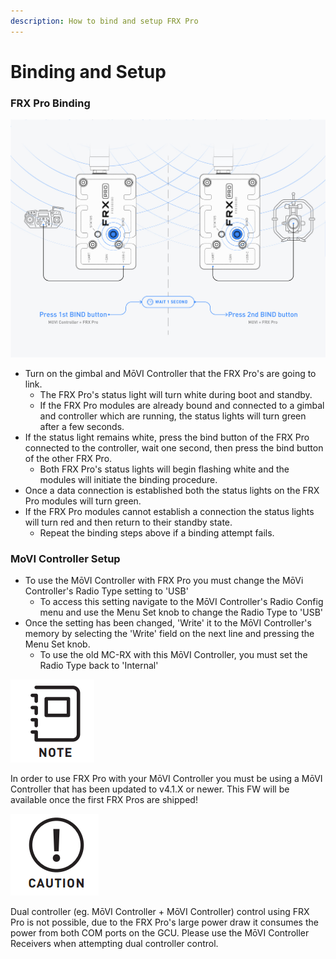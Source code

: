 ```yaml
---
description: How to bind and setup FRX Pro
---
```


# Binding and Setup

### FRX Pro Binding

![](../../../.gitbook/assets/frxpro_wiki_frxprobinding.jpg)

* Turn on the gimbal and MōVI Controller that the FRX Pro's are going to link.
  * The FRX Pro's status light will turn white during boot and standby. 
  * If the FRX Pro modules are already bound and connected to a gimbal and controller which are running, the status lights will turn green after a few seconds.
* If the status light remains white, press the bind button of the FRX Pro connected to the controller, wait one second, then press the bind button of the other FRX Pro.
  * Both FRX Pro's status lights will begin flashing white and the modules will initiate the binding procedure.
* Once a data connection is established both the status lights on the FRX Pro modules will turn green.
* If the FRX Pro modules cannot establish a connection the status lights will turn red and then return to their standby state.
  * Repeat the binding steps above if a binding attempt fails.

### MoVI Controller Setup

* To use the MōVI Controller with FRX Pro you must change the MōVi Controller's Radio Type setting to 'USB'
  * To access this setting navigate to the MōVI Controller's Radio Config menu and use the Menu Set knob to change the Radio Type to 'USB'
* Once the setting has been changed, 'Write' it to the MōVI Controller's memory by selecting the 'Write' field on the next line and pressing the Menu Set knob.
  * To use the old MC-RX with this MōVI Controller, you must set the Radio Type back to 'Internal'

![](../../../.gitbook/assets/note.png)

In order to use FRX Pro with your MōVI Controller you must be using a MōVI Controller that has been updated to v4.1.X or newer. This FW will be available once the first FRX Pros are shipped!

![](../../../.gitbook/assets/caution.png)

Dual controller \(eg. MōVI Controller + MōVI Controller\) control using FRX Pro is not possible, due to the FRX Pro's large power draw it consumes the power from both COM ports on the GCU. Please use the MōVI Controller Receivers when attempting dual controller control.

